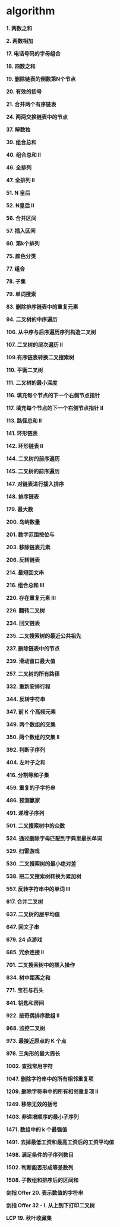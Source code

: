 # algorithm
**1. 两数之和**

**2. 两数相加**

**17. 电话号码的字母组合**

**18. 四数之和**

**19. 删除链表的倒数第N个节点**

**20. 有效的括号**

**21. 合并两个有序链表**

**24. 两两交换链表中的节点**

**37. 解数独**

**39. 组合总和**

**40. 组合总和 II**

**46. 全排列**

**47. 全排列 II**

**51. N 皇后**

**52. N皇后 II**

**56. 合并区间**

**57. 插入区间**

**60. 第k个排列**

**75. 颜色分类**

**77. 组合**

**78. 子集**

**79. 单词搜索**

**83. 删除排序链表中的重复元素**

**94. 二叉树的中序遍历**

**106. 从中序与后序遍历序列构造二叉树**

**107. 二叉树的层次遍历 II**

**109.有序链表转换二叉搜索树**

**110. 平衡二叉树**

**111. 二叉树的最小深度**

**116. 填充每个节点的下一个右侧节点指针**

**117. 填充每个节点的下一个右侧节点指针 II**

**113. 路径总和 II**

**141. 环形链表**

**142. 环形链表 II**

**144. 二叉树的前序遍历**

**145. 二叉树的前序遍历**

**147. 对链表进行插入排序**

**148. 排序链表**

**179. 最大数**

**200. 岛屿数量**

**201. 数字范围按位与**

**203. 移除链表元素**

**206. 反转链表**

**214. 最短回文串**

**216. 组合总和 III**

**220. 存在重复元素 III**

**226. 翻转二叉树**

**234. 回文链表**

**235. 二叉搜索树的最近公共祖先**

**237. 删除链表中的节点**

**239. 滑动窗口最大值**

**257. 二叉树的所有路径**

**332. 重新安排行程**

**344. 反转字符串**

**347. 前 K 个高频元素**

**349. 两个数组的交集**

**350. 两个数组的交集 II**

**392. 判断子序列**

**404. 左叶子之和**

**416. 分割等和子集**

**459. 重复的子字符串**

**486. 预测赢家**

**491. 递增子序列**

**501. 二叉搜索树中的众数**

**524. 通过删除字母匹配到字典里最长单词**

**529. 扫雷游戏**

**530. 二叉搜索树的最小绝对差**

**538. 把二叉搜索树转换为累加树**

**557. 反转字符串中的单词 III**

**617. 合并二叉树**

**637. 二叉树的层平均值**

**647. 回文子串**

**679. 24 点游戏**

**685. 冗余连接 II**

**701. 二叉搜索树中的插入操作**

**834. 树中距离之和**

**771. 宝石与石头**

**841. 钥匙和房间**

**922. 按奇偶排序数组 II**

**968. 监控二叉树**

**973. 最接近原点的 K 个点**

**976. 三角形的最大周长**

**1002. 查找常用字符**

**1047. 删除字符串中的所有相邻重复项**

**1209. 删除字符串中的所有相邻重复项 II**

**1249. 移除无效的括号**

**1403. 非递增顺序的最小子序列**

**1471. 数组中的 k 个最强值**

**1491. 去掉最低工资和最高工资后的工资平均值**

**1498. 满足条件的子序列数目**

**1502. 判断能否形成等差数列**

**1508. 子数组和排序后的区间和**

**剑指 Offer 20. 表示数值的字符串**

**剑指 Offer 32 - I. 从上到下打印二叉树**

**LCP 19. 秋叶收藏集**